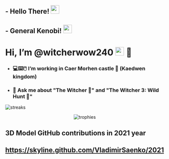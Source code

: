 ## - Hello There! <img src="https://raw.githubusercontent.com/igorkowalczyk/igorkowalczyk/master/src/images/wave.gif" width="27px">
## - General Kenobi! <img src="https://raw.githubusercontent.com/igorkowalczyk/igorkowalczyk/master/src/images/wave.gif" width="27px">
# Hi, I’m @witcherwow240 <img src="https://raw.githubusercontent.com/igorkowalczyk/igorkowalczyk/master/src/images/wave.gif" width="27px"> 🐺 
- ### 💻⌨️🖱️ I’m working in Caer Morhen castle 🏰 (Kaedwen kingdom)
- ### 💬 Ask me about "The Witcher 🐺" and "The Witcher 3: Wild Hunt 🐺"

<img align="center" src="https://github-readme-streak-stats.herokuapp.com/?user=VladimirSaenko&theme=tokyonight" alt="streaks"/></p>

<p align="center"><img src="https://github-profile-trophy.vercel.app/?username=VladimirSaenko&no-bg=true&theme=dracula&no-frame=true&column=7&margin-w=15&margin-h=15" alt="trophies"/></p>

<!-- <hr>
<h3 align="center">Visitor Count</h3>
<a align="center" href="https://profile-counter.glitch.me/{VladimirSaenko}/count.svg">
  
  ![VisitorCount](https://profile-counter.glitch.me/{VladimirSaenko}/count.svg)  
  
</a>
<hr> -->

## 3D Model GitHub contributions in 2021 year

## https://skyline.github.com/VladimirSaenko/2021

<!--
**VladimirSaenko/VladimirSaenko** is a ✨ _special_ ✨ repository because its `README.md` (this file) appears on your GitHub profile.
Here are some ideas to get you started:

- 🔭 I’m currently working on 
- 🌱 I’m currently learning ...
- 👯 I’m looking to collaborate on ...
- 🤔 I’m looking for help with ...
- 📫 How to reach me: ...
- 😄 Pronouns: ...
- ⚡ Fun fact: ...
-->
